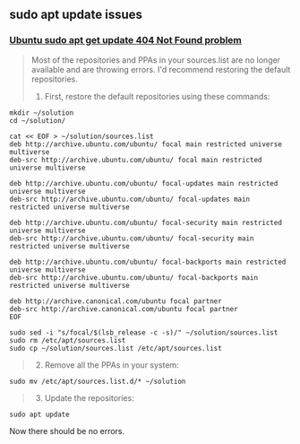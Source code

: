 ## sudo apt update issues
### [Ubuntu sudo apt get update 404 Not Found problem](https://askubuntu.com/questions/1385440/ubuntu-sudo-apt-get-update-404-not-found-problem)
>Most of the repositories and PPAs in your sources.list are no longer available and are throwing errors. I'd recommend restoring the default repositories.
> 1. First, restore the default repositories using these commands:
```
mkdir ~/solution
cd ~/solution/

cat << EOF > ~/solution/sources.list
deb http://archive.ubuntu.com/ubuntu/ focal main restricted universe multiverse
deb-src http://archive.ubuntu.com/ubuntu/ focal main restricted universe multiverse

deb http://archive.ubuntu.com/ubuntu/ focal-updates main restricted universe multiverse
deb-src http://archive.ubuntu.com/ubuntu/ focal-updates main restricted universe multiverse

deb http://archive.ubuntu.com/ubuntu/ focal-security main restricted universe multiverse
deb-src http://archive.ubuntu.com/ubuntu/ focal-security main restricted universe multiverse

deb http://archive.ubuntu.com/ubuntu/ focal-backports main restricted universe multiverse
deb-src http://archive.ubuntu.com/ubuntu/ focal-backports main restricted universe multiverse

deb http://archive.canonical.com/ubuntu focal partner
deb-src http://archive.canonical.com/ubuntu focal partner
EOF

sudo sed -i "s/focal/$(lsb_release -c -s)/" ~/solution/sources.list
sudo rm /etc/apt/sources.list
sudo cp ~/solution/sources.list /etc/apt/sources.list
```
> 2. Remove all the PPAs in your system:
```
sudo mv /etc/apt/sources.list.d/* ~/solution
```
> 3. Update the repositories:
```
sudo apt update
```
Now there should be no errors.
